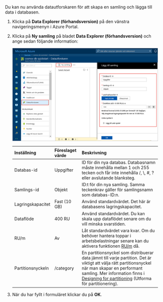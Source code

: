 Du kan nu använda datautforskaren för att skapa en samling och lägga till data i databasen. 

1. Klicka på **Data Explorer (förhandsversion)** på den vänstra navigeringsmenyn i Azure Portal. 

2. Klicka på **Ny samling** på bladet **Data Explorer (förhandsversion)** och ange sedan följande information:

    ![Datautforskarbladet i Azure Portal](./media/cosmos-db-create-collection/azure-cosmosdb-data-explorer.png)

    Inställning|Föreslaget värde|Beskrivning
    ---|---|---
    Databas-id|Uppgifter|ID för din nya databas. Databasnamn måste innehålla mellan 1 och 255 tecken och får inte innehålla /, \\, #, ? eller avslutande blanksteg.
    Samlings-id|Objekt|ID:t för din nya samling. Samma teckenkrav gäller för samlingsnamn som databas-ID:n.
    Lagringskapacitet| Fast (10 GB)|Använd standardvärdet. Det här är databasens lagringskapacitet.
    Dataflöde|400 RU|Använd standardvärdet. Du kan skala upp dataflödet senare om du vill minska svarstiden.
    RU/m|Av|Låt standardvärdet vara kvar. Om du behöver hantera toppar i arbetsbelastningar senare kan du aktivera funktionen [RU/m](../articles/cosmos-db/request-units-per-minute.md) då.
    Partitionsnyckeln|/category|En partitionsnyckel som distribuerar data jämnt till varje partition. Det är viktigt att välja rätt partitionsnyckel när man skapar en performant samling. Mer information finns i [Designing for partitioning](../articles/cosmos-db/partition-data.md#designing-for-partitioning) (Utforma för partitionering).    
3. När du har fyllt i formuläret klickar du på **OK**.
